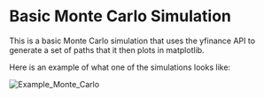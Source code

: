 # Basic Monte Carlo Simulation

This is a basic Monte Carlo simulation that uses the yfinance API to generate a set of paths that it then plots in matplotlib.

Here is an example of what one of the simulations looks like:

![Example_Monte_Carlo](https://github.com/Rex-Hirst/Basic_MC_Simulation/assets/129246762/97be237b-8b1a-4369-89e3-c323501e8717)
